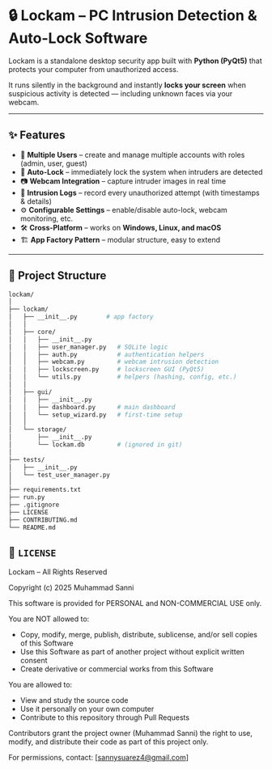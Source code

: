 # 🔒 Lockam – PC Intrusion Detection &amp; Auto-Lock Software  

Lockam is a standalone desktop security app built with **Python (PyQt5)** that protects your computer from unauthorized access.  

It runs silently in the background and instantly **locks your screen** when suspicious activity is detected — including unknown faces via your webcam.  

---

## ✨ Features  

- 👥 **Multiple Users** – create and manage multiple accounts with roles (admin, user, guest)  
- 🔐 **Auto-Lock** – immediately lock the system when intruders are detected  
- 📷 **Webcam Integration** – capture intruder images in real time  
- 📝 **Intrusion Logs** – record every unauthorized attempt (with timestamps & details)  
- ⚙️ **Configurable Settings** – enable/disable auto-lock, webcam monitoring, etc.  
- 🛠 **Cross-Platform** – works on **Windows, Linux, and macOS**  
- 🏗 **App Factory Pattern** – modular structure, easy to extend  

---

## 📂 Project Structure  

```bash
lockam/
│
├── lockam/                
│   ├── __init__.py        # app factory
│   │
│   ├── core/              
│   │   ├── __init__.py
│   │   ├── user_manager.py   # SQLite logic
│   │   ├── auth.py           # authentication helpers
│   │   ├── webcam.py         # webcam intrusion detection
│   │   ├── lockscreen.py     # lockscreen GUI (PyQt5)
│   │   └── utils.py          # helpers (hashing, config, etc.)
│   │
│   ├── gui/               
│   │   ├── __init__.py
│   │   ├── dashboard.py      # main dashboard
│   │   └── setup_wizard.py   # first-time setup
│   │
│   └── storage/
│       ├── __init__.py
│       └── lockam.db         # (ignored in git)
│
├── tests/                 
│   ├── __init__.py
│   └── test_user_manager.py
│
├── requirements.txt       
├── run.py                 
├── .gitignore             
├── LICENSE                
├── CONTRIBUTING.md        
└── README.md
```

## 📄 `LICENSE`

Lockam – All Rights Reserved

Copyright (c) 2025 Muhammad Sanni

This software is provided for PERSONAL and NON-COMMERCIAL USE only.

You are NOT allowed to:
- Copy, modify, merge, publish, distribute, sublicense, and/or sell copies of this Software
- Use this Software as part of another project without explicit written consent
- Create derivative or commercial works from this Software

You are allowed to:
- View and study the source code
- Use it personally on your own computer
- Contribute to this repository through Pull Requests

Contributors grant the project owner (Muhammad Sanni) the right to use, modify, and distribute their code as part of this project only.

For permissions, contact: [sannysuarez4@gmail.com]

